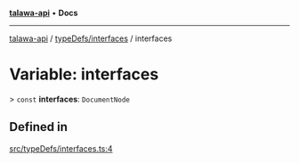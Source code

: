 [**talawa-api**](../../../README.md) • **Docs**

***

[talawa-api](../../../modules.md) / [typeDefs/interfaces](../README.md) / interfaces

# Variable: interfaces

\> `const` **interfaces**: `DocumentNode`

## Defined in

[src/typeDefs/interfaces.ts:4](https://github.com/PalisadoesFoundation/talawa-api/blob/f4877b986932181336f42a7336754de05976cd97/src/typeDefs/interfaces.ts#L4)
